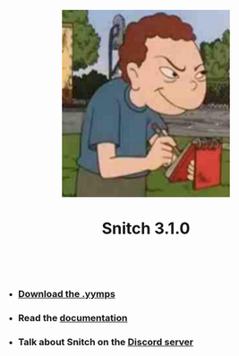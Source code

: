 <p align="center"><img src="https://raw.githubusercontent.com/JujuAdams/Snitch/master/LOGO.png" style="display:block; margin:auto; width:300px"></p>

<h1 align="center">Snitch 3.1.0</h1>

&nbsp;

&nbsp;

- ### [Download the .yymps](https://github.com/JujuAdams/Snitch/releases/)
- ### Read the [documentation](http://jujuadams.github.io/Snitch)
- ### Talk about Snitch on the [Discord server](https://discord.gg/8krYCqr)
